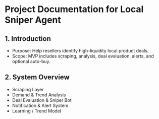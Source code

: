 # Project Documentation for Local Sniper Agent

## 1. Introduction
- Purpose: Help resellers identify high-liquidity local product deals.
- Scope: MVP includes scraping, analysis, deal evaluation, alerts, and optional auto-buy.

## 2. System Overview
- Scraping Layer
- Demand & Trend Analysis
- Deal Evaluation & Sniper Bot
- Notification & Alert System
- Learning / Trend Model
